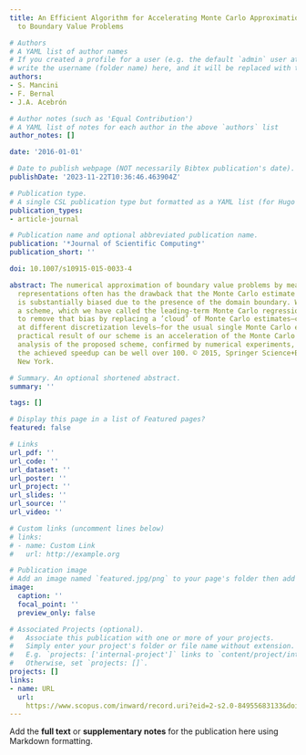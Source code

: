 ```yaml
---
title: An Efficient Algorithm for Accelerating Monte Carlo Approximations of the Solution
  to Boundary Value Problems

# Authors
# A YAML list of author names
# If you created a profile for a user (e.g. the default `admin` user at `content/authors/admin/`), 
# write the username (folder name) here, and it will be replaced with their full name and linked to their profile.
authors:
- S. Mancini
- F. Bernal
- J.A. Acebrón

# Author notes (such as 'Equal Contribution')
# A YAML list of notes for each author in the above `authors` list
author_notes: []

date: '2016-01-01'

# Date to publish webpage (NOT necessarily Bibtex publication's date).
publishDate: '2023-11-22T10:36:46.463904Z'

# Publication type.
# A single CSL publication type but formatted as a YAML list (for Hugo requirements).
publication_types:
- article-journal

# Publication name and optional abbreviated publication name.
publication: '*Journal of Scientific Computing*'
publication_short: ''

doi: 10.1007/s10915-015-0033-4

abstract: The numerical approximation of boundary value problems by means of a probabilistic
  representations often has the drawback that the Monte Carlo estimate of the solution
  is substantially biased due to the presence of the domain boundary. We introduce
  a scheme, which we have called the leading-term Monte Carlo regression, which seeks
  to remove that bias by replacing a ’cloud’ of Monte Carlo estimates—carried out
  at different discretization levels—for the usual single Monte Carlo estimate. The
  practical result of our scheme is an acceleration of the Monte Carlo method. Theoretical
  analysis of the proposed scheme, confirmed by numerical experiments, shows that
  the achieved speedup can be well over 100. © 2015, Springer Science+Business Media
  New York.

# Summary. An optional shortened abstract.
summary: ''

tags: []

# Display this page in a list of Featured pages?
featured: false

# Links
url_pdf: ''
url_code: ''
url_dataset: ''
url_poster: ''
url_project: ''
url_slides: ''
url_source: ''
url_video: ''

# Custom links (uncomment lines below)
# links:
# - name: Custom Link
#   url: http://example.org

# Publication image
# Add an image named `featured.jpg/png` to your page's folder then add a caption below.
image:
  caption: ''
  focal_point: ''
  preview_only: false

# Associated Projects (optional).
#   Associate this publication with one or more of your projects.
#   Simply enter your project's folder or file name without extension.
#   E.g. `projects: ['internal-project']` links to `content/project/internal-project/index.md`.
#   Otherwise, set `projects: []`.
projects: []
links:
- name: URL
  url: 
    https://www.scopus.com/inward/record.uri?eid=2-s2.0-84955683133&doi=10.1007%2fs10915-015-0033-4&partnerID=40&md5=e12941817d03b12771638989d56d23a8
---
```


Add the **full text** or **supplementary notes** for the publication here using Markdown formatting.
